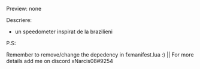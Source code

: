 Preview: none

Descriere: 

- un speedometer inspirat de la brazilieni

P.S:

Remember to remove/change the depedency in fxmanifest.lua :) || For more details add me on discord xNarcis08#9254
